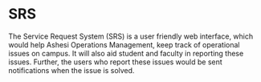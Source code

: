 SRS
===

The Service Request System (SRS) is a user friendly web interface, which would help Ashesi Operations Management, keep track of operational issues on campus. It will also aid student and faculty in reporting these issues. Further, the users who report these issues would be sent notifications when the issue is solved.
